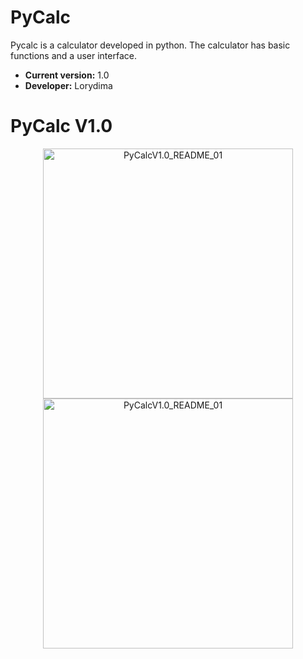 # PyCalc
Pycalc is a calculator developed in python. The calculator has basic functions and a user interface.
- **Current version:** 1.0
- **Developer:** Lorydima

# PyCalc V1.0
<div align="center">
  <img src="https://github.com/user-attachments/assets/45dcf471-5c2d-45b1-89ec-b4e6eb25a107" alt="PyCalcV1.0_README_01" width="400" height="400">
  <img src="https://github.com/user-attachments/assets/539024e3-4ddd-462e-9cf9-d7b2da007ef9" alt="PyCalcV1.0_README_01" width="400" height="400">
</div>

#

